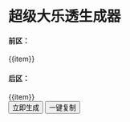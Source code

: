 <script setup>
import { ref } from 'vue';
import generateSuperLotto from '../../src/数组/生成大乐透号码/generateSuperlotto.js';
const result = ref(generateSuperLotto());
function update() {
  result.value = generateSuperLotto();
}

const copyText = async (val) => {
  try {
    // 使用现代 API 尝试复制
    if (navigator.clipboard && navigator.permissions) {
      await navigator.clipboard.writeText(val);
      return; // 如果成功，直接返回
    }

    // 降级方案
   const textArea = document.createElement('textArea') 
   textArea.value = val 
   textArea.style.width = 0 
   textArea.style.position = 'fixed' 
   textArea.style.left = '-999px' 
   textArea.style.top = '10px' 
   textArea.setAttribute('readonly', 'readonly')
   document.body.appendChild(textArea) 
   textArea.select()

    // 尝试执行复制操作
    const success = document.execCommand('copy');
    if (!success) {
      throw new Error('无法复制文本');
    }

    // 清理
    document.body.removeChild(textArea);
  } catch (err) {
    console.error('复制失败:', err);
  }
};

function copy() {
  const text = result.value.flat().join(' ');
  copyText(text).then(() => {
      window.alert("已复制");
    })
}
</script>

# 超级大乐透生成器

<div :class="$style.result">
  <div>
    <h4>前区：</h4>
    <div  :class="$style.frontArea">
      <div :class="$style.front" v-for="item in result[0]">{{item}}</div>
    </div>
  </div>
  <div>
    <h4>后区：</h4>
    <div  :class="$style.backArea">
      <div :class="$style.back" v-for="item in result[1]">{{item}}</div> 
    </div>
  </div>
</div>
<div :class="$style.operateArea">
  <button :class="$style.button" @click="update">立即生成</button>
  <button :class="$style.button" @click="copy">一键复制</button> 
</div>


<style module>

.result {
  display: flex;
  align-items: center;
  margin: 50px 0 30px 0;
  flex-wrap: wrap;
  gap: 15px;
}

.front,
.back {
  width: 50px;
  height: 50px;
  color: white;
  display: flex;
  justify-content: center;
  align-items: center;
  font-size: 16px;
  border-radius: 50%;
  cursor: pointer;
}

.frontArea,
.backArea,
.operateArea {
  display: flex;
  align-items: center;
  gap: 15px;
  margin-top: 20px;
  margin-right: 30px;
}

.front {
  background-color: red;
}

.back {
  background-color: blue;
}

.back,
.front,
.button {
  transition: all .2s ease;
  transition-property: transform,box-shadow;
  box-shadow: 0 4px 6px rgba(50,50,93,.11), 0 1px 3px rgba(0,0,0,.08);
}

.button {
  display: inline-flex;
  vertical-align: top;
  align-items: center;
  outline: none;
  border: none;
  color: #fff;
  padding: 10px 20px;
  line-height: 1.5715;
  border-radius: 2px;
  cursor: pointer;
  background-color: #d9534f;
  border-color: #d43;
}

.button:hover {
  transform: translateY(-1px);
  box-shadow: 0 4px 6px rgba(50,50,93,.11), 0 1px 3px rgba(0,0,0,.08);
}

.front:hover,
.back:hover {
  transform: translateY(-5px);
  box-shadow: 0 4px 6px rgba(50,50,93,.11), 0 1px 3px rgba(0,0,0,.08);
}

</style>